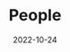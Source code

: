 ---
title: People
date: 2022-10-24

type: landing

sections:
  - block: collection
    content:
      title: Softwares
      count: 2
      filters:
        folders:
          - project
        categories: 'Software'
      archive:
        enable: false
    design:
      view: 'showcase'
      columns: '1'
---